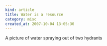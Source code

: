 ```yaml
--- 
kind: article
title: Water is a resource
category: misc
created_at: 2007-10-04 13:05:30
---
```

A picture of water spraying out of two hydrants
